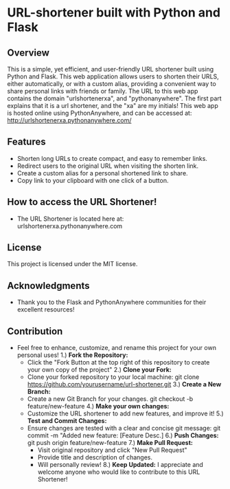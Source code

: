 # URL-shortener built with Python and Flask

## Overview
This is a simple, yet efficient, and user-friendly URL shortener built using Python and Flask. This web application allows users to shorten their URLS, either automatically, or with a custom alias, providing a convenient way to share personal links with friends or family. The URL to this web app contains the domain "urlshortenerxa", and "pythonanywhere". The first part explains that it is a url shortener, and the "xa" are my initials! This web app is hosted online using PythonAnywhere, and can be accessed at:   http://urlshortenerxa.pythonanywhere.com/ 

## Features
  - Shorten long URLs to create compact, and easy to remember links.
  - Redirect users to the original URL when visiting the shorten link.
  - Create a custom alias for a personal shortened link to share.
  - Copy link to your clipboard with one click of a button.

## How to access the URL Shortener!
  - The URL Shortener is located here at: urlshortenerxa.pythonanywhere.com

## License
This project is licensed under the MIT license.

## Acknowledgments
  - Thank you to the Flask and PythonAnywhere communities for their excellent resources!
          
## Contribution
  - Feel free to enhance, customize, and rename this project for your own personal uses!
  1.) **Fork the Repository:**
    - Click the "Fork Button at the top right of this repository to create your own copy of the project"
  2.) **Clone your Fork:**
    - Clone your forked repository to your local machine:
      git clone https://github.com/yourusername/url-shortener.git
  3.) **Create a New Branch:**
    - Create a new Git Branch for your changes.
      git checkout -b feature/new-feature
  4.) **Make your own changes:**
    - Customize the URL shortener to add new features, and improve it!
  5.) **Test and Commit Changes:**
    - Ensure changes are tested with a clear and concise git message:
      git commit -m "Added new feature: [Feature Desc.]
  6.) **Push Changes:**
      git push origin feature/new-feature
  7.) **Make Pull Request:**
      - Visit original repository and click "New Pull Request"
      - Provide title and description of changes.
      - Will personally review!
  8.) **Keep Updated:**
I appreciate and welcome anyone who would like to contribute to this URL Shortener!
